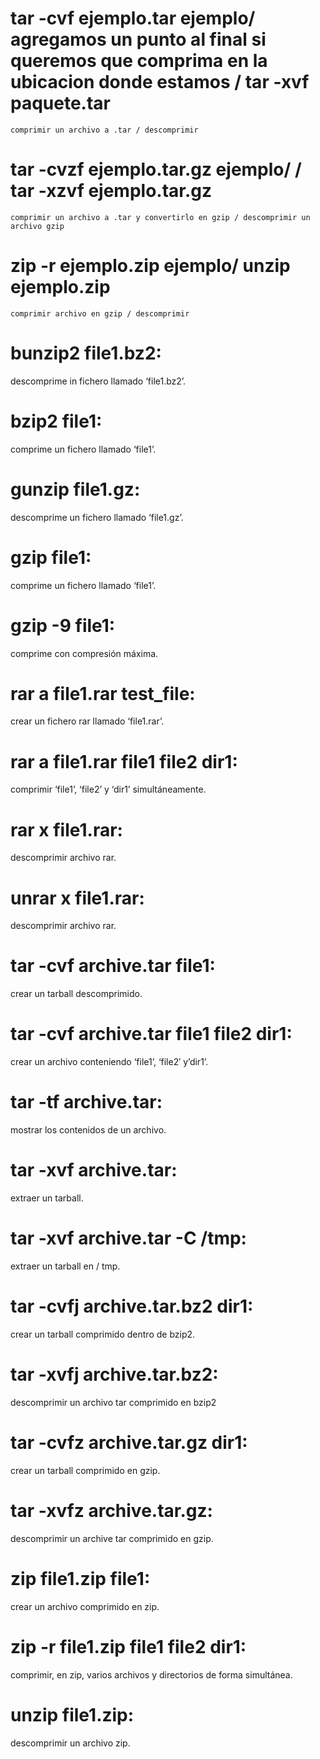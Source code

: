 # tar -cvf ejemplo.tar ejemplo/ agregamos un punto al final si queremos que comprima en la ubicacion donde estamos / tar -xvf paquete.tar
    comprimir un archivo a .tar / descomprimir
# tar -cvzf ejemplo.tar.gz ejemplo/ / tar -xzvf ejemplo.tar.gz
    comprimir un archivo a .tar y convertirlo en gzip / descomprimir un archivo gzip
# zip -r ejemplo.zip ejemplo/ unzip ejemplo.zip
    comprimir archivo en gzip / descomprimir

# bunzip2 file1.bz2: 
descomprime in fichero llamado ‘file1.bz2’.
# bzip2 file1: 
comprime un fichero llamado ‘file1’.
# gunzip file1.gz: 
descomprime un fichero llamado ‘file1.gz’.
# gzip file1: 
comprime un fichero llamado ‘file1’.
# gzip -9 file1: 
comprime con compresión máxima.
# rar a file1.rar test_file: 
crear un fichero rar llamado ‘file1.rar’.
# rar a file1.rar file1 file2 dir1: 
comprimir ‘file1’, ‘file2’ y ‘dir1’ simultáneamente.
# rar x file1.rar: 
descomprimir archivo rar.
# unrar x file1.rar: 
descomprimir archivo rar.
# tar -cvf archive.tar file1: 
crear un tarball descomprimido.
# tar -cvf archive.tar file1 file2 dir1: 
crear un archivo conteniendo ‘file1’, ‘file2′ y’dir1’.
# tar -tf archive.tar: 
mostrar los contenidos de un archivo.
# tar -xvf archive.tar: 
extraer un tarball.
# tar -xvf archive.tar -C /tmp: 
extraer un tarball en / tmp.
# tar -cvfj archive.tar.bz2 dir1: 
crear un tarball comprimido dentro de bzip2.
# tar -xvfj archive.tar.bz2: 
descomprimir un archivo tar comprimido en bzip2
# tar -cvfz archive.tar.gz dir1: 
crear un tarball comprimido en gzip.
# tar -xvfz archive.tar.gz: 
descomprimir un archive tar comprimido en gzip.
# zip file1.zip file1: 
crear un archivo comprimido en zip.
# zip -r file1.zip file1 file2 dir1: 
comprimir, en zip, varios archivos y directorios de forma simultánea.
# unzip file1.zip: 
descomprimir un archivo zip.
